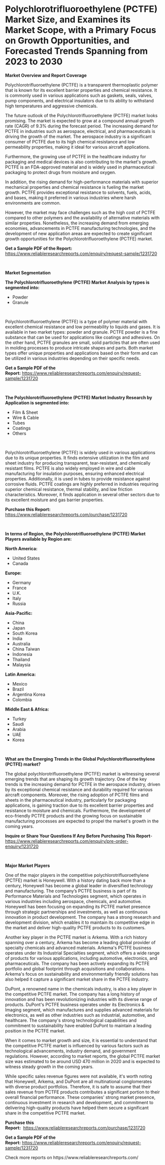 <p><h1>Polychlorotrifluoroethylene (PCTFE) Market Size, and Examines its Market Scope, with a Primary Focus on Growth Opportunities, and Forecasted Trends Spanning from 2023 to 2030</h1></p><p><strong>Market Overview and Report Coverage</strong></p>
<p><p>Polychlorotrifluoroethylene (PCTFE) is a transparent thermoplastic polymer that is known for its excellent barrier properties and chemical resistance. It is commonly used in various applications such as gaskets, seals, valves, pump components, and electrical insulators due to its ability to withstand high temperatures and aggressive chemicals.</p><p>The future outlook of the Polychlorotrifluoroethylene (PCTFE) market looks promising. The market is expected to grow at a compound annual growth rate (CAGR) of 9.3% during the forecast period. The increasing demand for PCTFE in industries such as aerospace, electrical, and pharmaceuticals is driving the growth of the market. The aerospace industry is a significant consumer of PCTFE due to its high chemical resistance and low permeability properties, making it ideal for various aircraft applications.</p><p>Furthermore, the growing use of PCTFE in the healthcare industry for packaging and medical devices is also contributing to the market's growth. PCTFE is an FDA-approved material and is widely used in pharmaceutical packaging to protect drugs from moisture and oxygen.</p><p>In addition, the rising demand for high-performance materials with superior mechanical properties and chemical resistance is fueling the market growth. PCTFE provides exceptional resistance to solvents, fuels, acids, and bases, making it preferred in various industries where harsh environments are common.</p><p>However, the market may face challenges such as the high cost of PCTFE compared to other polymers and the availability of alternative materials with similar properties. Nonetheless, the increasing demand from emerging economies, advancements in PCTFE manufacturing technologies, and the development of new application areas are expected to create significant growth opportunities for the Polychlorotrifluoroethylene (PCTFE) market.</p></p>
<p><strong>Get a Sample PDF of the Report:</strong> <a href="https://www.reliableresearchreports.com/enquiry/request-sample/1231720">https://www.reliableresearchreports.com/enquiry/request-sample/1231720</a></p>
<p>&nbsp;</p>
<p><strong>Market Segmentation</strong></p>
<p><strong>The Polychlorotrifluoroethylene (PCTFE) Market Analysis by types is segmented into:</strong></p>
<p><ul><li>Powder</li><li>Granule</li></ul></p>
<p>&nbsp;</p>
<p><p>Polychlorotrifluoroethylene (PCTFE) is a type of polymer material with excellent chemical resistance and low permeability to liquids and gases. It is available in two market types: powder and granule. PCTFE powder is a fine substance that can be used for applications like coatings and adhesives. On the other hand, PCTFE granules are small, solid particles that are often used in molding processes to produce intricate shapes and parts. Both market types offer unique properties and applications based on their form and can be utilized in various industries depending on their specific needs.</p></p>
<p><strong>Get a Sample PDF of the Report:</strong>&nbsp;<a href="https://www.reliableresearchreports.com/enquiry/request-sample/1231720">https://www.reliableresearchreports.com/enquiry/request-sample/1231720</a></p>
<p>&nbsp;</p>
<p><strong>The Polychlorotrifluoroethylene (PCTFE) Market Industry Research by Application is segmented into:</strong></p>
<p><ul><li>Film & Sheet</li><li>Wire & Cable</li><li>Tubes</li><li>Coatings</li><li>Others</li></ul></p>
<p>&nbsp;</p>
<p><p>Polychlorotrifluoroethylene (PCTFE) is widely used in various applications due to its unique properties. It finds extensive utilization in the film and sheet industry for producing transparent, tear-resistant, and chemically resistant films. PCTFE is also widely employed in wire and cable manufacturing for insulation purposes, ensuring enhanced electrical properties. Additionally, it is used in tubes to provide resistance against corrosive fluids. PCTFE coatings are highly preferred in industries requiring superior chemical resistance, thermal stability, and low friction characteristics. Moreover, it finds application in several other sectors due to its excellent moisture and gas barrier properties.</p></p>
<p><strong>Purchase this Report:</strong>&nbsp; <a href="https://www.reliableresearchreports.com/purchase/1231720">https://www.reliableresearchreports.com/purchase/1231720</a></p>
<p>&nbsp;</p>
<p><strong>In terms of Region, the Polychlorotrifluoroethylene (PCTFE) Market Players available by Region are:</strong></p>
<p>
    <p> <strong> North America: </strong>
        <ul>
            <li>United States</li>
            <li>Canada</li>
        </ul>
        </p> 
    <p> <strong> Europe: </strong>
        <ul>
            <li>Germany</li>
            <li>France</li>
            <li>U.K.</li>
            <li>Italy</li>
            <li>Russia</li>
        </ul>
        </p> 
    <p> <strong> Asia-Pacific: </strong>
        <ul>
            <li>China</li>
            <li>Japan</li>
            <li>South Korea</li>
            <li>India</li>
            <li>Australia</li>
            <li>China Taiwan</li>
            <li>Indonesia</li>
            <li>Thailand</li>
            <li>Malaysia</li>
        </ul>
        </p> 
    <p> <strong> Latin America: </strong>
        <ul>
            <li>Mexico</li>
            <li>Brazil</li>
            <li>Argentina Korea</li>
            <li>Colombia</li>
        </ul>
        </p> 
    <p> <strong> Middle East & Africa: </strong>
        <ul>
            <li>Turkey</li>
            <li>Saudi</li>
            <li>Arabia</li>
            <li>UAE</li>
            <li>Korea</li>
        </ul>
    </p>
    </p>
<p>&nbsp;</p>
<p><strong>What are the Emerging Trends in the Global Polychlorotrifluoroethylene (PCTFE) market?</strong></p>
<p><p>The global polychlorotrifluoroethylene (PCTFE) market is witnessing several emerging trends that are shaping its growth trajectory. One of the key trends is the increasing demand for PCTFE in the aerospace industry, driven by its exceptional chemical resistance and durability required for various aircraft components. Moreover, the rising adoption of PCTFE films and sheets in the pharmaceutical industry, particularly for packaging applications, is gaining traction due to its excellent barrier properties and resistance to moisture and chemicals. Furthermore, the development of eco-friendly PCTFE products and the growing focus on sustainable manufacturing processes are expected to propel the market's growth in the coming years.</p></p>
<p><strong>Inquire or Share Your Questions If Any Before Purchasing This Report</strong>- <a href="https://www.reliableresearchreports.com/enquiry/pre-order-enquiry/1231720">https://www.reliableresearchreports.com/enquiry/pre-order-enquiry/1231720</a></p>
<p>&nbsp;</p>
<p><strong>Major Market Players</strong></p>
<p><p>One of the major players in the competitive polychlorotrifluoroethylene (PCTFE) market is Honeywell. With a history dating back more than a century, Honeywell has become a global leader in diversified technology and manufacturing. The company’s PCTFE business is part of its Performance Materials and Technologies segment, which operates in various industries including aerospace, chemicals, and automotive. Honeywell has been focusing on expanding its PCTFE market presence through strategic partnerships and investments, as well as continuous innovation in product development. The company has a strong research and development division, which enables it to maintain its competitive edge in the market and deliver high-quality PCTFE products to its customers.</p><p>Another key player in the PCTFE market is Arkema. With a rich history spanning over a century, Arkema has become a leading global provider of specialty chemicals and advanced materials. Arkema's PCTFE business operates under its Industrial Specialties segment, which offers a wide range of products for various applications, including automotive, electronics, and pharmaceuticals. The company has been actively expanding its PCTFE portfolio and global footprint through acquisitions and collaborations. Arkema's focus on sustainability and environmentally friendly solutions has also helped it capture a significant market share in the PCTFE industry.</p><p>DuPont, a renowned name in the chemicals industry, is also a key player in the competitive PCTFE market. The company has a long history of innovation and has been revolutionizing industries with its diverse range of products. DuPont's PCTFE business operates under its Electronics & Imaging segment, which manufactures and supplies advanced materials for electronics, as well as other industries such as industrial, automotive, and healthcare. The company's strong technological capabilities and commitment to sustainability have enabled DuPont to maintain a leading position in the PCTFE market.</p><p>When it comes to market growth and size, it is essential to understand that the competitive PCTFE market is influenced by various factors such as technological advancements, industry demand, and government regulations. However, according to market reports, the global PCTFE market size was estimated to be around USD 470 million in 2020 and is expected to witness steady growth in the coming years.</p><p>While specific sales revenue figures were not available, it's worth noting that Honeywell, Arkema, and DuPont are all multinational conglomerates with diverse product portfolios. Therefore, it is safe to assume that their sales revenue from PCTFE products contributes a significant portion to their overall financial performance. These companies' strong market presence, continuous investment in research and development, and commitment to delivering high-quality products have helped them secure a significant share in the competitive PCTFE market.</p></p>
<p><strong>Purchase this Report:</strong>&nbsp;&nbsp;<a href="https://www.reliableresearchreports.com/purchase/1231720">https://www.reliableresearchreports.com/purchase/1231720</a></p>
<p></p>
<p><strong>Get a Sample PDF of the Report:</strong>&nbsp;<a href="https://www.reliableresearchreports.com/enquiry/request-sample/1231720">https://www.reliableresearchreports.com/enquiry/request-sample/1231720</a></p>
<p>Check more reports on https://www.reliableresearchreports.com/</p>